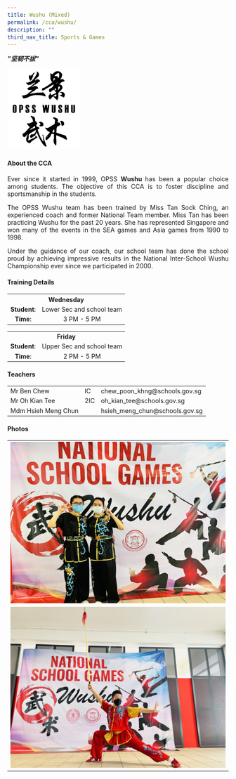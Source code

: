 ```yaml
---
title: Wushu (Mixed)
permalink: /cca/wushu/
description: ""
third_nav_title: Sports & Games
---
```

<div align="justify">

<p><strong><em>"坚韧不拔"</em></strong></p>
<img style="width: 33%;" src="/images/wushu.png" />
<h4>About the CCA</h4>
<p>Ever since it started in 1999, OPSS <strong>Wushu&nbsp;</strong>has been a popular choice among students. The objective of this CCA is to foster discipline and sportsmanship in the students.</p>
<p>The OPSS Wushu team has been trained by Miss Tan Sock Ching, an experienced coach and former National Team member. Miss Tan has been practicing Wushu for the past 20 years. She has represented Singapore and won many of the events in the SEA games and Asia games from 1990 to 1998.</p>
<p>Under the guidance of our coach, our school team has done the school proud by achieving impressive results in the National Inter-School Wushu Championship ever since we participated in 2000.</p>
<h4>Training Details</h4>
<table>
<tbody>
<tr>
<th style="text-align: center;" colspan="2">Wednesday</th>
</tr>
<tr>
<td style="text-align: center;"><strong>Student</strong>:</td>
<td style="text-align: center;">Lower Sec and school team</td>
</tr>
<tr>
<td style="text-align: center;"><strong>Time</strong>:</td>
<td style="text-align: center;">3 PM - 5 PM</td>
</tr>
</tbody>
</table>
<table>
<tbody>
<tr>
<th style="text-align: center;" colspan="2">Friday</th>
</tr>
<tr>
<td style="text-align: center;"><strong>Student</strong>:</td>
<td style="text-align: center;">Upper Sec and school team</td>
</tr>
<tr>
<td style="text-align: center;"><strong>Time</strong>:</td>
<td style="text-align: center;">2 PM - 5 PM</td>
</tr>
</tbody>
</table>
<h4>Teachers</h4>
<table>
<tbody>
<tr>
<td>Mr Ben Chew</td>
<td>IC</td>
<td>chew_poon_khng@schools.gov.sg</td>
</tr>
<tr>
<td>Mr Oh Kian Tee</td>
<td>2IC</td>
<td>oh_kian_tee@schools.gov.sg</td>
</tr>
<tr>
<td>Mdm Hsieh Meng Chun</td>
<td>&nbsp;</td>
<td>hsieh_meng_chun@schools.gov.sg</td>
</tr>
</tbody>
</table>
<h4>Photos</h4>
<table>
<tr>
<td><img src="/images/CCA/Wushu/Wushu%20Comp%201.jpg"></td>
</tr>
<tr>
<td><img src="/images/CCA/Wushu/Wushu%20Comp%202.jpg"></td>
</tr>
</table>
</div>